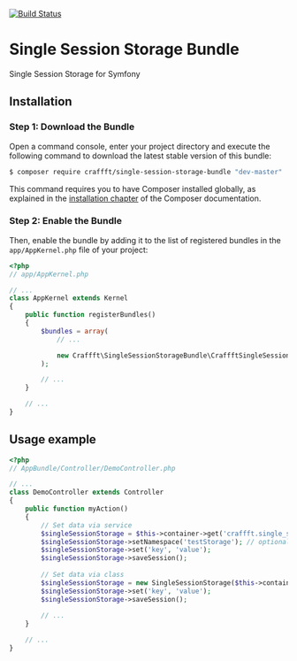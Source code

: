 [![Build Status](https://travis-ci.org/Craffft/single-session-storage-bundle.svg?branch=master)](https://travis-ci.org/Craffft/single-session-storage-bundle)

Single Session Storage Bundle
=============================

Single Session Storage for Symfony

Installation
------------

### Step 1: Download the Bundle

Open a command console, enter your project directory and execute the
following command to download the latest stable version of this bundle:

```bash
$ composer require craffft/single-session-storage-bundle "dev-master"
```

This command requires you to have Composer installed globally, as explained
in the [installation chapter](https://getcomposer.org/doc/00-intro.md)
of the Composer documentation.

### Step 2: Enable the Bundle

Then, enable the bundle by adding it to the list of registered bundles
in the `app/AppKernel.php` file of your project:

```php
<?php
// app/AppKernel.php

// ...
class AppKernel extends Kernel
{
    public function registerBundles()
    {
        $bundles = array(
            // ...

            new Craffft\SingleSessionStorageBundle\CraffftSingleSessionStorageBundle(),
        );

        // ...
    }

    // ...
}
```

Usage example
-------------

```php
<?php
// AppBundle/Controller/DemoController.php

// ...
class DemoController extends Controller
{
    public function myAction()
    {
        // Set data via service
        $singleSessionStorage = $this->container->get('craffft.single_session_storage');
        $singleSessionStorage->setNamespace('testStorage'); // optional
        $singleSessionStorage->set('key', 'value');
        $singleSessionStorage->saveSession();
        
        // Set data via class
        $singleSessionStorage = new SingleSessionStorage($this->container, 'testStorage');
        $singleSessionStorage->set('key', 'value');
        $singleSessionStorage->saveSession();
        
        // ...
    }

    // ...
}
```
